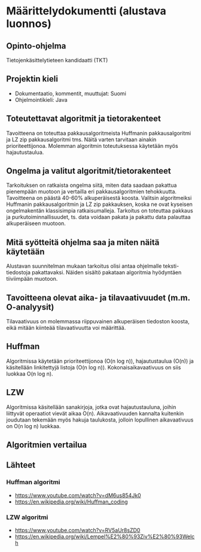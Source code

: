 # Määrittelydokumentti (alustava luonnos)

## Opinto-ohjelma

Tietojenkäsittelytieteen kandidaatti (TKT)

## Projektin kieli

- Dokumentaatio, kommentit, muuttujat: Suomi
- Ohjelmointikieli: Java

## Toteutettavat algoritmit ja tietorakenteet

Tavoitteena on toteuttaa pakkausalgoritmeista Huffmanin pakkausalgoritmi ja LZ zip pakkausalgoritmi tms. Näitä varten tarvitaan ainakin prioriteettijonoa. Molemman algoritmin toteutuksessa käytetään myös hajautustaulua.

## Ongelma ja valitut algoritmit/tietorakenteet

Tarkoituksen on ratkaista ongelma siitä, miten data saadaan pakattua pienempään muotoon ja vertailla eri pakkausalgoritmien tehokkuutta. Tavoitteena on päästä  40-60% alkuperäisestä koosta. Valitsin algoritmeiksi Huffmanin pakkausalgoritmin ja LZ zip pakkauksen, koska ne ovat kyseisen ongelmakentän klassisimpia ratkaisumalleja. Tarkoitus on toteuttaa pakkaus ja purkutoiminnallisuudet, ts. data voidaan pakata ja pakattu data palauttaa alkuperäiseen muotoon.

## Mitä syötteitä ohjelma saa ja miten näitä käytetään

Alustavan suunnitelman mukaan tarkoitus olisi antaa ohjelmalle teksti-tiedostoja pakattavaksi. Näiden sisältö pakataan algoritmia hyödyntäen tiiviimpään muotoon.

## Tavoitteena olevat aika- ja tilavaativuudet (m.m. O-analyysit)

Tilavaativuus on molemmassa riippuvainen alkuperäisen tiedoston koosta, eikä mitään
kiinteää tilavaativuutta voi määrittää.

## Huffman

Algoritmissa käytetään prioriteettijonoa (O(n log n)), hajautustaulua (O(n)) ja käsitellään linkitettyjä
listoja (O(n log n)). Kokonaisaikavaativuus on siis luokkaa O(n log n).

## LZW

Algoritmissa käsitellään sanakirjoja, jotka ovat hajautustauluna, joihin liittyvät
operaatiot vievät aikaa O(n). Aikavaativuuden kannalta kuitenkin joudutaan tekemään
myös hakuja taulukosta, jolloin lopullinen aikavaativuus on O(n log n) luokkaa.

## Algoritmien vertailua

## Lähteet

### Huffman algoritmi

- https://www.youtube.com/watch?v=dM6us854Jk0
- https://en.wikipedia.org/wiki/Huffman_coding

### LZW algoritmi

- https://www.youtube.com/watch?v=RV5aUr8sZD0
- https://en.wikipedia.org/wiki/Lempel%E2%80%93Ziv%E2%80%93Welch
